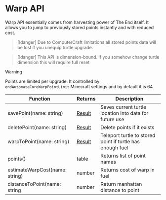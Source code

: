 # Warp API

Warp API essentially comes from harvesting power of The End itself. It allows you to jump to previously stored points instantly and with reduced cost.

> [!danger]
> Due to ComputerCraft limitations all stored points data will be lost if you unequip turtle upgrade.

> [!danger]
> This API is dimension-bound. If you somehow change turtle dimension this will require full reset

> [!warning]
> Points are limited per upgrade. It controlled by `endAutomataCoreWarpPointLimit` Minecraft settings and by default it is 64

| Function                       | Returns                  | Description                                                    |
| ------------------------------ | ------------------------ | -------------------------------------------------------------- |
| savePoint(name: string)        | [Result](introduction.md#result)        | Saves current turtle location into data for future use         |
| deletePoint(name: string)      | [Result](introduction.md#result)        | Delete points if it exists                                     |
| warpToPoint(name: string)      | [Result](introduction.md#result)        | Teleport turtle to stored point if turtle has enough fuel      |
| points()                       | table                    | Returns list of point names                                    |
| estimateWarpCost(name: string) | number                   | Returns cost of warp in fuel                                   |
| distanceToPoint(name: string   | number                   | Return manhattan distance to point                             |
